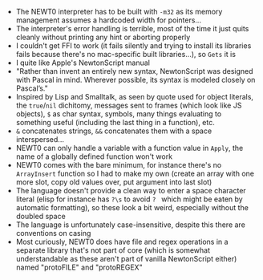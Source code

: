 - The NEWT0 interpreter has to be built with `-m32` as its memory
  management assumes a hardcoded width for pointers...
- The interpreter's error handling is terrible, most of the time it
  just quits cleanly without printing any hint or aborting properly
- I couldn't get FFI to work (it fails silently and trying to install
  its libraries fails because there's no mac-specific built
  libraries...), so `Gets` it is
- I quite like Apple's NewtonScript manual
- "Rather than invent an entirely new syntax, NewtonScript was
  designed with Pascal in mind. Wherever possible, its syntax is
  modeled closely on Pascal’s."
- Inspired by Lisp and Smalltalk, as seen by quote used for object
  literals, the `true`/`nil` dichitomy, messages sent to frames (which
  look like JS objects), `$` as char syntax, symbols, many things
  evaluating to something useful (including the last thing in a
  function), etc.
- `&` concatenates strings, `&&` concatenates them with a space
  interspersed...
- NEWT0 can only handle a variable with a function value in `Apply`,
  the name of a globally defined function won't work
- NEWT0 comes with the bare minimum, for instance there's no
  `ArrayInsert` function so I had to make my own (create an array with
  one more slot, copy old values over, put argument into last slot)
- The language doesn't provide a clean way to enter a space character
  literal (elisp for instance has `?\s` to avoid `? ` which might be
  eaten by automatic formatting), so these look a bit weird,
  especially without the doubled space
- The language is unfortunately case-insensitive, despite this there
  are conventions on casing
- Most curiously, NEWT0 does have file and regex operations in a
  separate library that's not part of core (which is somewhat
  understandable as these aren't part of vanilla NewtonScript either)
  named "protoFILE" and "protoREGEX"
